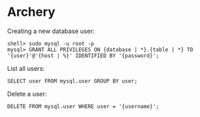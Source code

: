 # Archery

Creating a new database user:
```
shell> sudo mysql -u root -p
mysql> GRANT ALL PRIVILEGES ON {database | *}.{table | *} TO '{user}'@'{host | %}' IDENTIFIED BY '{password}';
```

List all users:
```
SELECT user FROM mysql.user GROUP BY user;
```

Delete a user:
```
DELETE FROM mysql.user WHERE user = '{username}';
```
